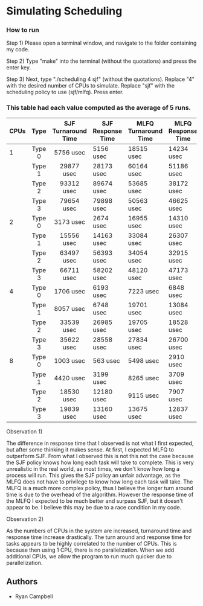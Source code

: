 
# Simulating Scheduling

### How to run

Step 1) Please open a terminal window, and navigate to the folder containing my code.

Step 2) Type "make" into the terminal (without the quotations) and press the enter key.

Step 3) Next, type "./scheduling 4 sjf" (without the quotations).  Replace "4" with the desired number of CPUs to simulate.  Replace "sjf" with the scheduling policy to use (sjf/mlfq). Press enter.


### This table had each value computed as the average of 5 runs.

| CPUs |  Type  | SJF Turnaround Time | SJF Response Time | MLFQ Turnaround Time | MLFQ Response Time |
|------|:------:|:-------------------:|-------------------|----------------------|--------------------|
| 1    | Type 0 |      5756 usec      |     5156 usec     |      18515 usec      |     14234 usec     |
|      | Type 1 |      29877 usec     |     28173 usec    |      60164 usec      |     51186 usec     |
|      | Type 2 |      93312 usec     |     89674 usec    |      53685 usec      |     38172 usec     |
|      | Type 3 |      79654 usec     |     79898 usec    |      50563 usec      |     46625 usec     |
| 2    | Type 0 |      3173 usec      |     2674 usec     |      16955 usec      |     14310 usec     |
|      | Type 1 |      15556 usec     |     14163 usec    |      33084 usec      |     26307 usec     |
|      | Type 2 |      63497 usec     |     56393 usec    |      34054 usec      |     32915 usec     |
|      | Type 3 |      66711 usec     |     58202 usec    |      48120 usec      |     47173 usec     |
| 4    | Type 0 |      1706 usec      |     6193 usec     |       7223 usec      |      6848 usec     |
|      | Type 1 |      8057 usec      |     6748 usec     |      19701 usec      |     13084 usec     |
|      | Type 2 |      33539 usec     |     26985 usec    |      19705 usec      |     18528 usec     |
|      | Type 3 |      35622 usec     |     28558 usec    |      27834 usec      |     26700 usec     |
| 8    | Type 0 |      1003 usec      |     563 usec     |       5498 usec      |      2910 usec     |
|      | Type 1 |      4420 usec      |     3199 usec     |       8265 usec      |      3709 usec     |
|      | Type 2 |      18530 usec     |     12180 usec    |       9115 usec      |      7907 usec     |
|      | Type 3 |      19839 usec     |     13160 usec    |      13675 usec      |     12837 usec     |


Observation 1)

The difference in response time that I observed is not what I first expected, but after some thinking it makes sense.  At first, I expected MLFQ to outperform SJF. From what I observed this is not this not the case because the SJF policy knows how long each task will take to complete.  This is very unrealistic in the real world, as most times, we don't know how long a process will run. This gives the SJF policy an unfair advantage, as the MLFQ does not have to privilege to know how long each task will take. The MLFQ is a much more complex policy, thus I believe the longer turn around time is due to the overhead of the algorithm.  However the response time of the MLFQ I expected to be much better and surpass SJF, but it doesn't appear to be.  I believe this may be due to a race condition in  my code.

Observation 2)

As the numbers of CPUs in the system are increased, turnaround time and response time increase drastically.  The turn around and response time for tasks appears to be highly correlated to the number of CPUs.  This is because then using 1 CPU, there is no parallelization.  When we add additional CPUs, we allow the program to run much quicker due to parallelization. 

## Authors

- Ryan Campbell

